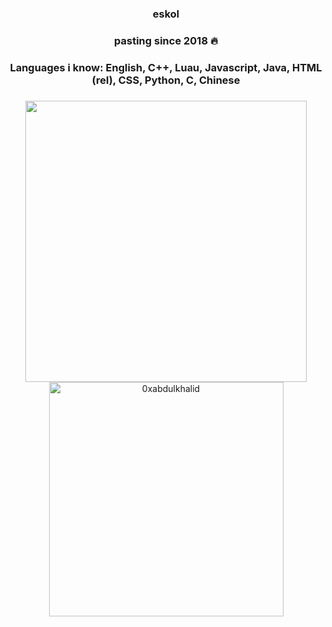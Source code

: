 <div align="center">
<table width="100%">

### eskol


### pasting since 2018 🔥


### Languages i know: English, C++, Luau, Javascript, Java, HTML (rel), CSS, Python, C, Chinese

### 



<a href="https://github.com/0xabdulkhalid/">
  <img src="https://github-readme-stats.vercel.app/api?username=eskolzz&include_all_commits=true&count_private=true&show_icons=true&line_height=20&title_color=7A7ADB&icon_color=2234AE&text_color=D3D3D3&bg_color=0,000000,130F40" width="450"/>
  <img src="https://github-readme-stats.vercel.app/api/top-langs?username=eskolzz_icons=true&locale=en&layout=compact&line_height=20&title_color=7A7ADB&icon_color=2234AE&text_color=D3D3D3&bg_color=0,000000,130F40" width="375"  alt="0xabdulkhalid"/>

</a>
